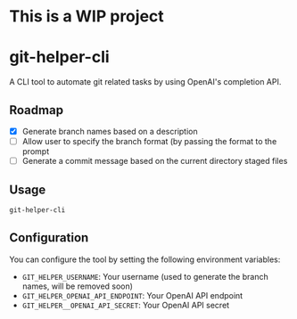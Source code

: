 # This is a WIP project

# git-helper-cli

A CLI tool to automate git related tasks by using OpenAI's completion API.

## Roadmap

- [x] Generate branch names based on a description
- [ ] Allow user to specify the branch format (by passing the format to the prompt
- [ ] Generate a commit message based on the current directory staged files

## Usage

```bash
git-helper-cli
```

## Configuration

You can configure the tool by setting the following environment variables:

- `GIT_HELPER_USERNAME`: Your username (used to generate the branch names, will be removed soon)
- `GIT_HELPER_OPENAI_API_ENDPOINT`: Your OpenAI API endpoint
- `GIT_HELPER__OPENAI_API_SECRET`: Your OpenAI API secret
